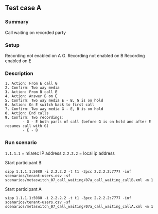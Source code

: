 ## Test case A

### Summary
Call waiting on recorded party
### Setup
Recording not enabled on A G.
Recording not enabled on B
Recording enabled on E
### Description
	1. Action: From E call G
	2. Confirm: Two way media
	3. Action: From B call E
	4. Action: Answer B on E
	5. Confirm: Two way media E - B, G is on hold
	6. Action: On E switch back to first call
	7. Confirm: Two way media G - E, B is on hold
	8. Action: End calls
	9. Confirm: Two recordings:
            - G - E both parts of call (before G is on hold and after E resumes call with G)
            - E - B


### Run scenario

`1.1.1.1` = miarec IP address
`2.2.2.2` = local ip address

Start participant B
```
sipp 1.1.1.1:5080 -i 2.2.2.2 -t t1 -3pcc 2.2.2.2:7777 -inf scenarios/tenant-users.csv -sf scenarios/metaswitch_07_call_waiting/07a_call_waiting_callB.xml -m 1
```

Start participant A
```
sipp 1.1.1.1:5080 -i 2.2.2.2 -t t1 -3pcc 2.2.2.2:7777 -inf scenarios/tenant-users.csv -sf scenarios/metaswitch_07_call_waiting/07a_call_waiting_callA.xml -m 1
```
